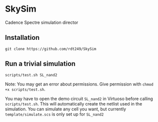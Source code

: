 # SkySim
Cadence Spectre simulation director

## Installation

```git clone https://github.com/rdt249/SkySim```

## Run a trivial simulation

```scripts/test.sh SL_nand2```

Note: You may get an error about permissions. Give permission with `chmod +x scripts/test.sh`.

You may have to open the demo circuit `SL_nand2` in Virtuoso before calling `scripts/test.sh`.
This will automatically create the netlist used in the simulation.
You can simulate any cell you want, but currently `template/simulate.scs` is only set up for `SL_nand2`
